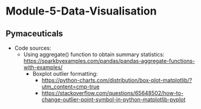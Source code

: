 # Module-5-Data-Visualisation

## Pymaceuticals
   * Code sources:
     * Using aggregate() function to obtain summary statistics:
           https://sparkbyexamples.com/pandas/pandas-aggregate-functions-with-examples/
        * Boxplot outlier formatting:
            * https://python-charts.com/distribution/box-plot-matplotlib/?utm_content=cmp-true
            * https://stackoverflow.com/questions/65648502/how-to-change-outlier-point-symbol-in-python-matplotlib-pyplot
